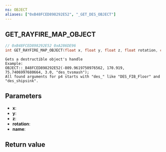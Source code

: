 ```yaml
---
ns: OBJECT
aliases: ["0xB48FCED898292E52", "_GET_DES_OBJECT"]
---
```

## GET_RAYFIRE_MAP_OBJECT

```c
// 0xB48FCED898292E52 0xA286DE96
int GET_RAYFIRE_MAP_OBJECT(float x, float y, float z, float rotation, char* name);
```

```
Gets a destructible object's handle  
Example:  
OBJECT::_B48FCED898292E52(-809.9619750976562, 170.919, 75.7406997680664, 3.0, "des_tvsmash");  
All found arguments for p4 starts with "des_" like "DES_FIB_Floor" and "des_shipsink".  
```

## Parameters
* **x**: 
* **y**: 
* **z**: 
* **rotation**: 
* **name**: 

## Return value
